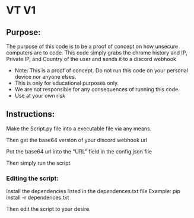 # VT V1

## Purpose:
The purpose of this code is to be a proof of concept on how unsecure computers are to code.
This code simply grabs the chrome history and IP, Private IP, and Country of the user and sends it to a discord webhook

- Note: This is a proof of concept. Do not run this code on your personal device nor anyone elses.
- This is only for educational purposes only.
- We are not responsible for any consequences of running this code.
- Use at your own risk
  


## Instructions:

Make the Script.py file into a executable file via any means.

Then get the base64 version of your discord webhook url

Put the base64 url into the "URL" field in the config.json file

Then simply run the script.


### Editing the script:

Install the dependencies listed in the dependences.txt file
Example:
pip install -r dependences.txt

Then edit the script to your desire.